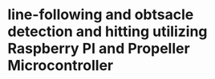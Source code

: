 # line-following and obtsacle detection and hitting utilizing Raspberry PI and Propeller Microcontroller
